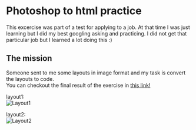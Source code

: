# Photoshop to html practice

This excercise was part of a test for applying to a job. At that time I was just learning but I did my best googling asking and practicing. I did not get that particular job but I learned a lot doing this :)

## The mission

Someone sent to me some layouts in image format and my task is convert the layouts to code.  
You can checkout the final result of the exercise in [this link!](https://ofmorenor.github.io/Photoshop-to-html-practice/index.html)

layout1:   
![Layout1](https://github.com/ofmorenor/Photoshop-to-html-practice/blob/master/layout/pjamas1.png?raw=true "Layout1")

layout2:  
![Layout2](https://github.com/ofmorenor/Photoshop-to-html-practice/blob/master/layout/pjamas2.png?raw=true "Layout2")


